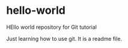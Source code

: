 # hello-world
HEllo world repository for Git tutorial 

Just learning how to use git.
It is a readme file.
